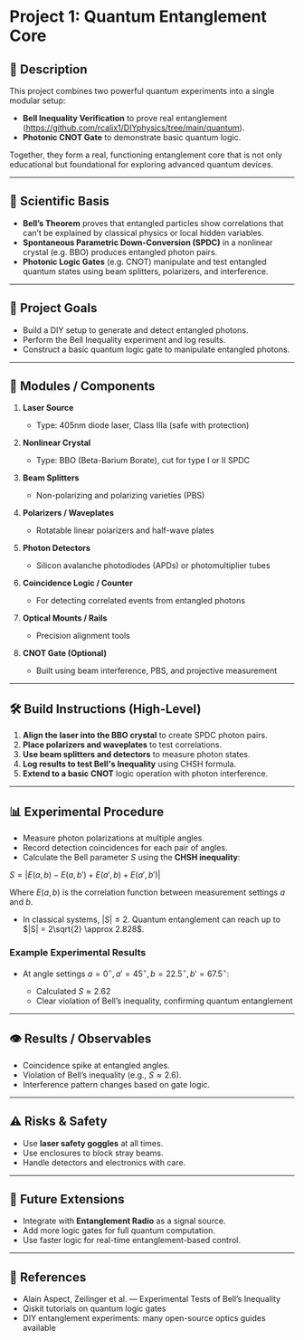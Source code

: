# Project 1: Quantum Entanglement Core

## 🧠 Description

This project combines two powerful quantum experiments into a single modular setup:

* **Bell Inequality Verification** to prove real entanglement (https://github.com/rcalix1/DIYphysics/tree/main/quantum).
* **Photonic CNOT Gate** to demonstrate basic quantum logic.

Together, they form a real, functioning entanglement core that is not only educational but foundational for exploring advanced quantum devices.

---

## 🔬 Scientific Basis

* **Bell’s Theorem** proves that entangled particles show correlations that can’t be explained by classical physics or local hidden variables.
* **Spontaneous Parametric Down-Conversion (SPDC)** in a nonlinear crystal (e.g. BBO) produces entangled photon pairs.
* **Photonic Logic Gates** (e.g. CNOT) manipulate and test entangled quantum states using beam splitters, polarizers, and interference.

---

## 🎯 Project Goals

* Build a DIY setup to generate and detect entangled photons.
* Perform the Bell Inequality experiment and log results.
* Construct a basic quantum logic gate to manipulate entangled photons.

---

## 🧩 Modules / Components

1. **Laser Source**

   * Type: 405nm diode laser, Class IIIa (safe with protection)
2. **Nonlinear Crystal**

   * Type: BBO (Beta-Barium Borate), cut for type I or II SPDC
3. **Beam Splitters**

   * Non-polarizing and polarizing varieties (PBS)
4. **Polarizers / Waveplates**

   * Rotatable linear polarizers and half-wave plates
5. **Photon Detectors**

   * Silicon avalanche photodiodes (APDs) or photomultiplier tubes
6. **Coincidence Logic / Counter**

   * For detecting correlated events from entangled photons
7. **Optical Mounts / Rails**

   * Precision alignment tools
8. **CNOT Gate (Optional)**

   * Built using beam interference, PBS, and projective measurement

---

## 🛠️ Build Instructions (High-Level)

1. **Align the laser into the BBO crystal** to create SPDC photon pairs.
2. **Place polarizers and waveplates** to test correlations.
3. **Use beam splitters and detectors** to measure photon states.
4. **Log results to test Bell's Inequality** using CHSH formula.
5. **Extend to a basic CNOT** logic operation with photon interference.

---

## 📊 Experimental Procedure

* Measure photon polarizations at multiple angles.
* Record detection coincidences for each pair of angles.
* Calculate the Bell parameter $S$ using the **CHSH inequality**:

$S = |E(a, b) - E(a, b') + E(a', b) + E(a', b')|$

Where $E(a, b)$ is the correlation function between measurement settings $a$ and $b$.

* In classical systems, $|S| \leq 2$. Quantum entanglement can reach up to $|S| = 2\sqrt{2} \approx 2.828$.

### Example Experimental Results

* At angle settings $a = 0^\circ, a' = 45^\circ, b = 22.5^\circ, b' = 67.5^\circ$:

  * Calculated $S \approx 2.62$
  * Clear violation of Bell’s inequality, confirming quantum entanglement

---

## 👁️ Results / Observables

* Coincidence spike at entangled angles.
* Violation of Bell’s inequality (e.g., $S \approx 2.6$).
* Interference pattern changes based on gate logic.

---

## ⚠️ Risks & Safety

* Use **laser safety goggles** at all times.
* Use enclosures to block stray beams.
* Handle detectors and electronics with care.

---

## 🔄 Future Extensions

* Integrate with **Entanglement Radio** as a signal source.
* Add more logic gates for full quantum computation.
* Use faster logic for real-time entanglement-based control.

---

## 🧵 References

* Alain Aspect, Zeilinger et al. — Experimental Tests of Bell’s Inequality
* Qiskit tutorials on quantum logic gates
* DIY entanglement experiments: many open-source optics guides available


